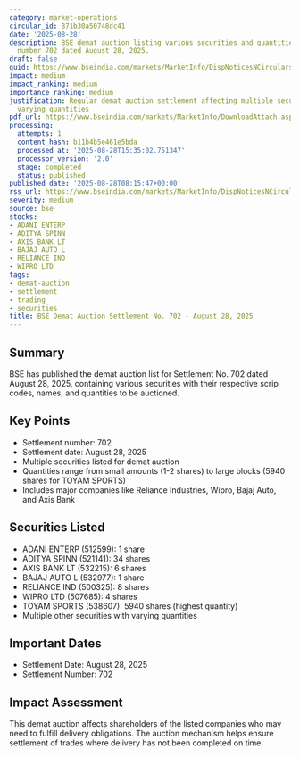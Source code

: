 ```yaml
---
category: market-operations
circular_id: 871b30a50748dc41
date: '2025-08-28'
description: BSE demat auction listing various securities and quantities for settlement
  number 702 dated August 28, 2025.
draft: false
guid: https://www.bseindia.com/markets/MarketInfo/DispNoticesNCirculars.aspx?Noticeid={262F2617-EAFE-4837-9A17-5CF27EFB328F}&noticeno=20250828-12&dt=08/28/2025&icount=12&totcount=58&flag=0
impact: medium
impact_ranking: medium
importance_ranking: medium
justification: Regular demat auction settlement affecting multiple securities with
  varying quantities
pdf_url: https://www.bseindia.com/markets/MarketInfo/DownloadAttach.aspx?id=20250828-12&attachedId=6a4e6690-27b1-4da2-8547-4a9909a449e5
processing:
  attempts: 1
  content_hash: b11b4b5e461e5bda
  processed_at: '2025-08-28T15:35:02.751347'
  processor_version: '2.0'
  stage: completed
  status: published
published_date: '2025-08-28T08:15:47+00:00'
rss_url: https://www.bseindia.com/markets/MarketInfo/DispNoticesNCirculars.aspx?Noticeid={262F2617-EAFE-4837-9A17-5CF27EFB328F}&noticeno=20250828-12&dt=08/28/2025&icount=12&totcount=58&flag=0
severity: medium
source: bse
stocks:
- ADANI ENTERP
- ADITYA SPINN
- AXIS BANK LT
- BAJAJ AUTO L
- RELIANCE IND
- WIPRO LTD
tags:
- demat-auction
- settlement
- trading
- securities
title: BSE Demat Auction Settlement No. 702 - August 28, 2025
---
```


## Summary

BSE has published the demat auction list for Settlement No. 702 dated August 28, 2025, containing various securities with their respective scrip codes, names, and quantities to be auctioned.

## Key Points

- Settlement number: 702
- Settlement date: August 28, 2025
- Multiple securities listed for demat auction
- Quantities range from small amounts (1-2 shares) to large blocks (5940 shares for TOYAM SPORTS)
- Includes major companies like Reliance Industries, Wipro, Bajaj Auto, and Axis Bank

## Securities Listed

- ADANI ENTERP (512599): 1 share
- ADITYA SPINN (521141): 34 shares
- AXIS BANK LT (532215): 6 shares
- BAJAJ AUTO L (532977): 1 share
- RELIANCE IND (500325): 8 shares
- WIPRO LTD (507685): 4 shares
- TOYAM SPORTS (538607): 5940 shares (highest quantity)
- Multiple other securities with varying quantities

## Important Dates

- Settlement Date: August 28, 2025
- Settlement Number: 702

## Impact Assessment

This demat auction affects shareholders of the listed companies who may need to fulfill delivery obligations. The auction mechanism helps ensure settlement of trades where delivery has not been completed on time.